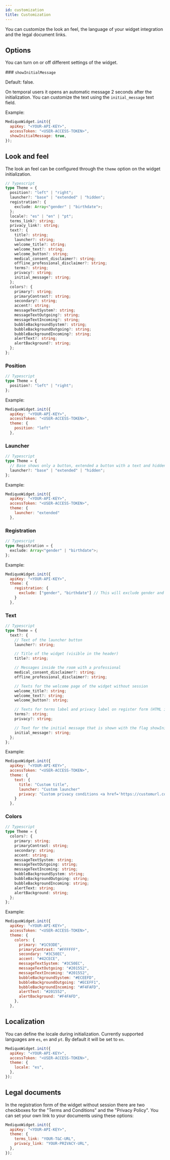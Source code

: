 ```yaml
---
id: customization
title: Customization
---
```


You can customize the look an feel, the language of your widget integration and the legal document links.

## Options

You can turn on or off different settings of the widget.

### `showInitialMessage`

Default: false.

On temporal users it opens an automatic message 2 seconds after the initialization. You can customize the text using the `initial_message` text field.

Example:

```js
MediquoWidget.init({
  apiKey: "<YOUR-API-KEY>",
  accessToken: "<USER-ACCESS-TOKEN>",
  showInitialMessage: true,
});
```

## Look and feel

The look an feel can be configured through the `theme` option on the widget initialization.

```ts
// Typescript
type Theme = {
  position?: "left" | "right";
  launcher?: "base" | "extended" | "hidden";
  registration?: {
    exclude: Array<"gender" | "birthdate">;
  };
  locale?: "es" | "en" | "pt";
  terms_link?: string;
  privacy_link?: string;
  text?: {
    title?: string;
    launcher?: string;
    welcome_title?: string;
    welcome_text?: string;
    welcome_button?: string;
    medical_consent_disclaimer?: string;
    offline_professional_disclaimer?: string;
    terms?: string;
    privacy?: string;
    initial_message?: string;
  };
  colors?: {
    primary?: string;
    primaryContrast?: string;
    secondary?: string;
    accent?: string;
    messageTextSystem?: string;
    messageTextOutgoing?: string;
    messageTextIncoming?: string;
    bubbleBackgroundSystem?: string;
    bubbleBackgroundOutgoing?: string;
    bubbleBackgroundIncoming?: string;
    alertText?: string;
    alertBackground?: string;
  };
};
```

### Position

```ts
// Typescript
type Theme = {
  position?: "left" | "right";
};
```

Example:

```js
MediquoWidget.init({
  apiKey: "<YOUR-API-KEY>",
  accessToken: "<USER-ACCESS-TOKEN>",
  theme: {
    position: "left"
  },
```

### Launcher

```ts
// Typescript
type Theme = {
  // Base shows only a button, extended a button with a text and hidden does not show the launcher.
  launcher?: "base" | "extended" | "hidden";
};
```

Example:

```js
MediquoWidget.init({
  apiKey: "<YOUR-API-KEY>",
  accessToken: "<USER-ACCESS-TOKEN>",
  theme: {
    launcher: "extended"
  },
```

### Registration

```ts
// Typescript
type Registration = {
  exclude: Array<"gender" | "birthdate">;
};
```

Example:

```js
MediquoWidget.init({
  apiKey: "<YOUR-API-KEY>",
  theme: {
    registration: {
      exclude: ["gender", "birthdate"] // This will exclude gender and birthdate fields from temporal patient registration form.
    }
  },
```

### Text

```ts
// Typescript
type Theme = {
  text?: {
    // Text of the launcher button
    launcher?: string;

    // Title of the widget (visible in the header)
    title?: string;

    // Messages inside the room with a professional
    medical_consent_disclaimer?: string;
    offline_professional_disclaimer?: string;

    // Texts for the welcome page of the widget without session
    welcome_title?: string;
    welcome_text?: string;
    welcome_button?: string;

    // Texts for terms label and privacy label on register form (HTML is accepted)
    terms?: string;
    privacy?: string;

    // Text for the initial message that is shown with the flag showInitialMessage
    initial_message?: string;
  };
};
```

Example:

```js
MediquoWidget.init({
  apiKey: "<YOUR-API-KEY>",
  accessToken: "<USER-ACCESS-TOKEN>",
  theme: {
    text: {
      title: "Custom title",
      launcher: "Custom launcher"
      privacy: "Custom privacy conditions <a href='https://customurl.com/privacy' target='_blank' rel='noopener noreferer'>Custom privacy</a>",
    }
  },
```

### Colors

```ts
// Typescript
type Theme = {
  colors?: {
    primary: string;
    primaryContrast: string;
    secondary: string;
    accent: string;
    messageTextSystem: string;
    messageTextOutgoing: string;
    messageTextIncoming: string;
    bubbleBackgroundSystem: string;
    bubbleBackgroundOutgoing: string;
    bubbleBackgroundIncoming: string;
    alertText: string;
    alertBackground: string;
  };
};
```

Example:

```js
MediquoWidget.init({
  apiKey: "<YOUR-API-KEY>",
  accessToken: "<USER-ACCESS-TOKEN>",
  theme: {
    colors: {
      primary: "#1C93DE",
      primaryContrast: "#FFFFFF",
      secondary: "#3C50EC",
      accent: "#42CECE",
      messageTextSystem: "#3C50EC",
      messageTextOutgoing: "#201552",
      messageTextIncoming: "#201552",
      bubbleBackgroundSystem: "#ECEEFD",
      bubbleBackgroundOutgoing: "#ECEFF1",
      bubbleBackgroundIncoming: "#F4FAFD",
      alertText: "#201552",
      alertBackground: "#F4FAFD",
    },
  },
```

## Localization

You can define the locale during initialization. Currently supported languages are `es`, `en` and `pt`. By default it will be set to `en`.

```js
MediquoWidget.init({
  apiKey: "<YOUR-API-KEY>",
  accessToken: "<USER-ACCESS-TOKEN>",
  theme: {
    locale: "es",
  },
});
```

## Legal documents

In the registration form of the widget without session there are two checkboxes for the "Terms and Conditions" and the "Privacy Policy". You can set your own link to your documents using these options:

```js
MediquoWidget.init({
  apiKey: "<YOUR-API-KEY>",
  theme: {
    terms_link: "YOUR-T&C-URL",
    privacy_link: "YOUR-PRIVACY-URL",
  },
});
```
